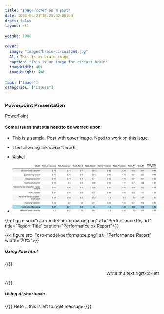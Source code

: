```yaml
---
title: "Image cover on a post"
date: 2023-06-21T18:25:02-05:00
draft: false
layout: rtl

weight: 1000

cover:
  image: "images/brain-circuit360.jpg"
  Alt: This is an brain image
  caption: "This is an image for circuit brain"
  imageWidth: 400
  imageHeight: 400

tags: ["image"]
categories: ["Issues"]
---
```


### Powerpoint Presentation

[PowerPoint](https://1drv.ms/p/s!AvWe2XCN4ByLmRrrhaL04zCfkq8p?e=2xQeEw)

#### Some issues that still need to be worked upon

- This is a sample. Post with cover image. Need to work on this issue.

- The following link doesn't work.
- [Xlabel](MIT_capstone.md)
- ![Performance Report](../../cap-model-performance.png)

{{< figure src="cap-model-performance.png" alt="Performance Report" title="Report Title" caption="Performance xx Report">}}

{{< figure src="cap-model-performance.png" alt="Performance Report" width="70%">}}

##### Using Raw html

{{<rawhtml>}}

<p dir="rtl">Write this text right-to-left</p>
{{</rawhtml>}}

##### Using rtl shortcode

{{<rtl>}} Hello .. this is left to right message {{</rtl>}}
